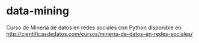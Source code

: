 # data-mining
Curso de Minería de datos en redes sociales con Python disponible en http://cientificasdedatos.com/cursos/mineria-de-datos-en-redes-sociales/


